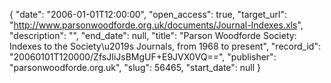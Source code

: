 {
  "date": "2006-01-01T12:00:00", 
  "open_access": true, 
  "target_url": "http://www.parsonwoodforde.org.uk/documents/Journal-Indexes.xls", 
  "description": "", 
  "end_date": null, 
  "title": "Parson Woodforde Society: Indexes to the Society\u2019s Journals, from 1968 to present", 
  "record_id": "20060101T120000/ZfsJIiJsBMgUF+E9JVX0VQ==", 
  "publisher": "parsonwoodforde.org.uk", 
  "slug": 56465, 
  "start_date": null
}

